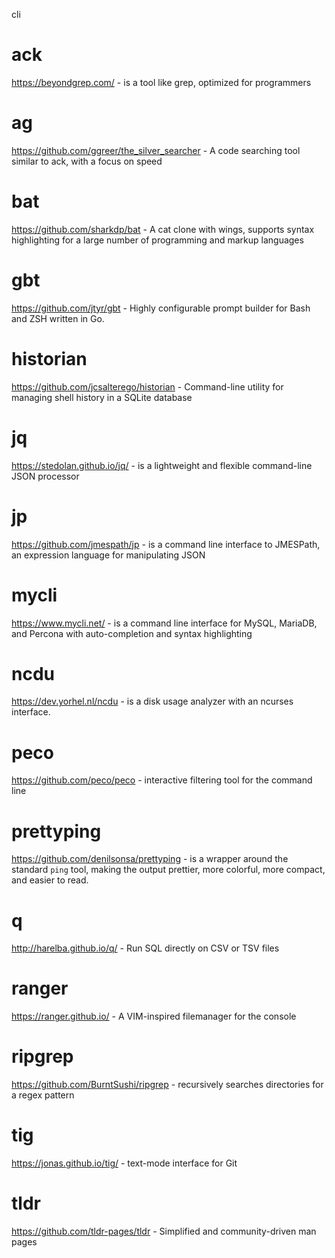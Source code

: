 cli

# ack
https://beyondgrep.com/ - is a tool like grep, optimized for programmers

# ag
https://github.com/ggreer/the_silver_searcher - A code searching tool similar to ack, with a focus on speed

# bat
https://github.com/sharkdp/bat - A cat clone with wings, supports syntax highlighting for a large number of programming and markup languages

# gbt
https://github.com/jtyr/gbt - Highly configurable prompt builder for Bash and ZSH written in Go.

# historian
https://github.com/jcsalterego/historian - Command-line utility for managing shell history in a SQLite database

# jq
https://stedolan.github.io/jq/ - is a lightweight and flexible command-line JSON processor

# jp
https://github.com/jmespath/jp - is a command line interface to JMESPath, an expression language for manipulating JSON

# mycli
https://www.mycli.net/ - is a command line interface for MySQL, MariaDB, and Percona with auto-completion and syntax highlighting

# ncdu
https://dev.yorhel.nl/ncdu - is a disk usage analyzer with an ncurses interface.

# peco
https://github.com/peco/peco - interactive filtering tool for the command line

# prettyping
https://github.com/denilsonsa/prettyping - is a wrapper around the standard `ping` tool, making the output prettier, more colorful, more compact, and easier to read.

# q
http://harelba.github.io/q/ - Run SQL directly on CSV or TSV files

# ranger
https://ranger.github.io/ - A VIM-inspired filemanager for the console 

# ripgrep
https://github.com/BurntSushi/ripgrep - recursively searches directories for a regex pattern

# tig
https://jonas.github.io/tig/ - text-mode interface for Git

# tldr
https://github.com/tldr-pages/tldr - Simplified and community-driven man pages 

